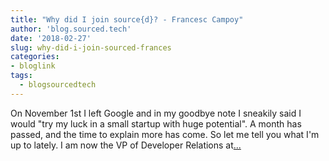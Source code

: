 ```yaml
---
title: "Why did I join source{d}? - Francesc Campoy"
author: 'blog.sourced.tech'
date: '2018-02-27'
slug: why-did-i-join-sourced-frances
categories:
- bloglink
tags:
  - blogsourcedtech
---
```


On November 1st I left Google and in my goodbye note I sneakily said I would "try my luck in a small startup with huge potential". A month has passed, and the time to explain more has come. So let me tell you what I'm up to lately. I am now the VP of Developer Relations at[... <i class="fas fa-external-link-alt"></i>](https://blog.sourced.tech//blog.sourced.tech/post/why-i-joined-sourced-francesc/)

